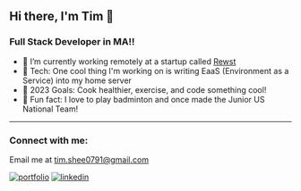 <!--
**Borghese-Gladiator/Borghese-Gladiator** is a ✨ _special_ ✨ repository because its `README.md` (this file) appears on your GitHub profile.

Here are some ideas to get you started:

- 🔭 I’m currently working on ...
- 🌱 I’m currently learning ...
- 👯 I’m looking to collaborate on ...
- 🤔 I’m looking for help with ...
- 💬 Ask me about ...
- 📫 How to reach me: ...
- 😄 Pronouns: ...
- ⚡ Fun fact: ...
-->
## Hi there, I'm Tim 👋

### Full Stack Developer in MA!!

- 🔭 I’m currently working remotely at a startup called [Rewst](https://rewst.io/)
- 🌱 Tech: One cool thing I'm working on is writing EaaS (Environment as a Service) into my home server
- 🥅 2023 Goals: Cook healthier, exercise, and code something cool!
- 🎉 Fun fact: I love to play badminton and once made the Junior US National Team!

---

### Connect with me:
Email me at [tim.shee0791@gmail.com](mailto:tim.shee0791@gmail.com)

[![portfolio](https://img.shields.io/badge/my_portfolio-000?style=for-the-badge&logo=ko-fi&logoColor=white)](https://timshee.netlify.app/)
[![linkedin](https://img.shields.io/badge/linkedin-0A66C2?style=for-the-badge&logo=linkedin&logoColor=white)]([https://www.linkedin.com/](https://www.linkedin.com/in/timothy-shee-aa46a5170/))
